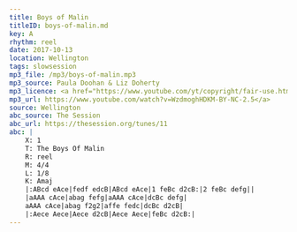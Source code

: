 ```yaml
---
title: Boys of Malin
titleID: boys-of-malin.md
key: A
rhythm: reel
date: 2017-10-13
location: Wellington
tags: slowsession
mp3_file: /mp3/boys-of-malin.mp3
mp3_source: Paula Doohan & Liz Doherty
mp3_licence: <a href="https://www.youtube.com/yt/copyright/fair-use.html">YouTube Fair Use</a>
mp3_url: https://www.youtube.com/watch?v=WzdmoghHDKM-BY-NC-2.5</a>
source: Wellington
abc_source: The Session
abc_url: https://thesession.org/tunes/11
abc: |
    X: 1
    T: The Boys Of Malin
    R: reel
    M: 4/4
    L: 1/8
    K: Amaj
    |:ABcd eAce|fedf edcB|ABcd eAce|1 feBc d2cB:|2 feBc defg||
    |aAAA cAce|abag fefg|aAAA cAce|dcBc defg|
    aAAA cAce|abag f2g2|affe fedc|dcBc d2cB|
    |:Aece Aece|Aece d2cB|Aece Aece|feBc d2cB:|
---
```


